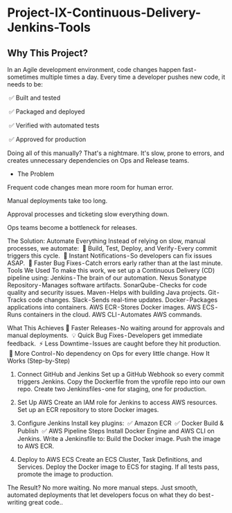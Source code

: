 # Project-IX-Continuous-Delivery-Jenkins-Tools

## Why This Project?

   In an Agile development environment, code changes happen fast - sometimes multiple times a day. Every time a developer pushes new code, it needs to be:
   
 ✅ Built and tested
 
 ✅ Packaged and deployed
 
 ✅ Verified with automated tests
 
 ✅ Approved for production
 
Doing all of this manually? That's a nightmare. It's slow, prone to errors, and creates unnecessary dependencies on Ops and Release teams.

* The Problem
  
Frequent code changes mean more room for human error.

Manual deployments take too long.

Approval processes and ticketing slow everything down.

Ops teams become a bottleneck for releases.

The Solution: Automate Everything
Instead of relying on slow, manual processes, we automate:
 🔹 Build, Test, Deploy, and Verify - Every commit triggers this cycle.
 🔹 Instant Notifications - So developers can fix issues ASAP.
 🔹 Faster Bug Fixes - Catch errors early rather than at the last minute.
Tools We Used
To make this work, we set up a Continuous Delivery (CD) pipeline using:
Jenkins - The brain of our automation.
Nexus Sonatype Repository - Manages software artifacts.
SonarQube - Checks for code quality and security issues.
Maven - Helps with building Java projects.
Git - Tracks code changes.
Slack - Sends real-time updates.
Docker - Packages applications into containers.
AWS ECR - Stores Docker images.
AWS ECS - Runs containers in the cloud.
AWS CLI - Automates AWS commands.

What This Achieves
🚀 Faster Releases - No waiting around for approvals and manual deployments.
 💡 Quick Bug Fixes - Developers get immediate feedback.
 ⚡ Less Downtime - Issues are caught before they hit production.
 🔧 More Control - No dependency on Ops for every little change.
How It Works (Step-by-Step)
1. Connect GitHub and Jenkins
Set up a GitHub Webhook so every commit triggers Jenkins.
Copy the Dockerfile from the vprofile repo into our own repo.
Create two Jenkinsfiles - one for staging, one for production.

2. Set Up AWS
Create an IAM role for Jenkins to access AWS resources.
Set up an ECR repository to store Docker images.

3. Configure Jenkins
Install key plugins:
 ✅ Amazon ECR
 ✅ Docker Build & Publish
 ✅ AWS Pipeline Steps
Install Docker Engine and AWS CLI on Jenkins.
Write a Jenkinsfile to:
Build the Docker image.
Push the image to AWS ECR.

4. Deploy to AWS ECS
Create an ECS Cluster, Task Definitions, and Services.
Deploy the Docker image to ECS for staging.
If all tests pass, promote the image to production.

The Result?
No more waiting. No more manual steps. Just smooth, automated deployments that let developers focus on what they do best - writing great code..
